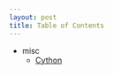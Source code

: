 ```yaml
---
layout: post
title: Table of Contents
---
```


- misc
	- [Cython](https://zulinx86.com/notebook/misc/cython)
